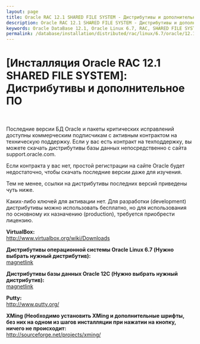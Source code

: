 ```yaml
---
layout: page
title: Oracle RAC 12.1 SHARED FILE SYSTEM - Дистрибутивы и дополнительное ПО
description: Oracle RAC 12.1 SHARED FILE SYSTEM - Дистрибутивы и дополнительное ПО
keywords: Oracle DataBase 12.1, Oracle Linux 6.7, RAC, SHARED FILE SYSTEM
permalink: /database/installation/distributed/rac/linux/6.7/oracle/12.1/shared-file-system/distrib/
---
```


# [Инсталляция Oracle RAC 12.1 SHARED FILE SYSTEM]: Дистрибутивы и дополнительное ПО

<br/>

Последние версии БД Oracle и пакеты критических исправлений доступны коммерческим подписчикам с активным контрактом на техническую поддержку. Если у вас есть контракт на техподдержку, вы можете скачать дистрибутивы базы данных непосредственно с сайта support.oracle.com.

Если контракта у вас нет, простой регистрации на сайте Oracle будет недостаточно, чтобы скачать последние версии даже для изучения.

Тем не менее, ссылки на дистрибутивы последних версий приведены чуть ниже.

Каких-либо ключей для активации нет. Для разработки (development) дистрибутивы можно использовать бесплатно, но для использования по основному их назначению (production), требуется приобрести лицензию.

<strong>VirtualBox:</strong><br/>
http://www.virtualbox.org/wiki/Downloads

<strong>Дистрибутивы операционной системы Oracle Linux 6.7 (Нужно выбрать нужный дистрибутив):</strong><br/>
<a href="magnet:?xt=urn:btih:554b6f1dffe703c725c4b8dac23afcb5bb4ffe33&dn=554b6f1dffe703c725c4b8dac23afcb5bb4ffe33">magnetlink</a>

<strong>Дистрибутивы базы данных Oracle 12C (Нужно выбрать нужный дистрибутив):</strong><br/>
<a href="magnet:?xt=urn:btih:5e2e53ad9805a15889e8dbd4b7dab27825f43f48&dn=5e2e53ad9805a15889e8dbd4b7dab27825f43f48">magnetlink</a>

<strong>Putty:</strong><br/>
http://www.putty.org/

<strong>XMing (Необходимо установить XMing и дополнительные шрифты, без них на одном из шагов инсталляции
при нажатии на кнопку, ничего не происходит:</strong><br/>
http://sourceforge.net/projects/xming/
